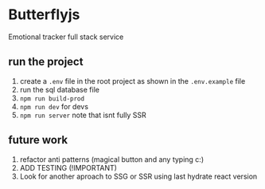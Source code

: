 # Butterflyjs
Emotional tracker full stack service

## run the project

1. create a `.env` file in the root project as shown in the `.env.example` file
2. run the sql database file
3. `npm run build-prod` 
4. `npm run dev` for devs
5. `npm run server` note that isnt fully SSR

## future work

1. refactor anti patterns (magical button and any typing c:)
2. ADD TESTING (!IMPORTANT)
3. Look for another aproach to SSG or SSR using last hydrate react version